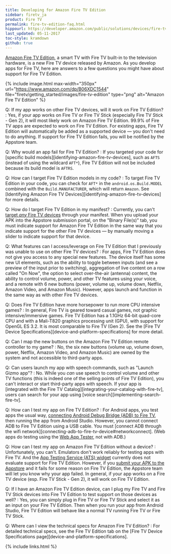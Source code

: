 ```yaml
---
title: Developing for Amazon Fire TV Edition
sidebar: firetv_ja
product: Fire TV
permalink: fire-tv-edition-faq.html
hippourl: https://developer.amazon.com/public/solutions/devices/fire-tv/docs/fire-tv-edition-faq
last_updated: 05-11-2017
toc-style: kramdown
github: true
---
```


[Amazon Fire TV Edition](https://www.amazon.com/dp/B06XDC1544), a smart TV with Fire TV built-in to the television hardware, is a new Fire TV device released by Amazon. As you develop apps for Fire TV, here are answers to a few questions you might have about support for Fire TV Edition.

{% include image.html max-width="350px" url="https://www.amazon.com/dp/B06XDC1544" file="firetv/getting_started/images/fire-tv-edition" type="png" alt="Amazon Fire TV Edition" %}

Q: If my app works on other Fire TV devices, will it work on Fire TV Edition?
:  Yes, if your app works on Fire TV or Fire TV Stick (especially Fire TV Stick - Gen 2), it will most likely work on Amazon Fire TV Edition. 99.9% of Fire TV apps are expected to work on Fire TV Edition. For existing apps, Fire TV Edition will automatically be added as a supported device &mdash; you don't need to do anything. If support for Fire TV Edition fails, you will be notified by the Appstore team.

Q: Why would an app fail for Fire TV Edition?
:  If you targeted your code for [specific build models][identifying-amazon-fire-tv-devices], such as `AFTS` (instead of using the wildcard `AFT*`), Fire TV Edition will not be included because its build model is `AFTRS`.

Q: How can I target Fire TV Edition models in my code?
:  To target Fire TV Edition in your code, you can check for `AFT*` in the `android.os.Build.MODEL` combined with the `Build.MANUFACTURER`, which will return `Amazon`. See [Identifying Amazon Fire TV Devices][identifying-amazon-fire-tv-devices] for more details.

Q: How do I target Fire TV Edition in my manifest?
:  Currently, you can't [target *any* Fire TV devices](https://developer.amazon.com/public/support/submitting-your-app/tech-docs/getting-started-with-device-targeting) through your manifest. When you upload your APK into the Appstore submission portal, on the "Binary File(s)" tab, you must indicate support for Amazon Fire TV Edition in the same way that you indicate support for the other Fire TV devices &mdash; by manually moving a slider to indicate support for that device.

Q: What features can I access/leverage on Fire TV Edition that I previously was unable to use on other Fire TV devices?
:  For apps, Fire TV Edition does not give you access to any special new features. The device itself has some new UI elements, such as the ability to toggle between inputs (and see a preview of the input prior to switching), aggregation of live content on a row called "On Now", the option to select over-the-air (antenna) content, the ability to control volume, power, and other TV features using your voice, and a remote with 6 new buttons (power, volume up, volume down, Netflix, Amazon Video, and Amazon Music). However, apps launch and function in the same way as with other Fire TV devices.

Q: Does Fire TV Edition have more horsepower to run more CPU intensive games?
:  In general, Fire TV is geared toward casual games, not graphic intensive/immersive games. Fire TV Edition has a 1.1GHz 64-bit quad-core CPU and with a Mali-T820 graphics processing unit (GPU), with support for OpenGL ES 3.2. It is most comparable to Fire TV (Gen 2).  See the [Fire TV Device Specifications][device-and-platform-specifications] for more detail.

Q: Can I map the new buttons on the Amazon Fire TV Edition remote controller to my game?
:  No, the six new buttons (volume up, volume down, power, Netflix, Amazon Video, and Amazon Music) are owned by the system and not accessible to third-party apps.

Q: Can users launch my app with speech commands, such as "Launch Gizmo app"?
: No. While you *can* use speech to control volume and other TV functions (this is indeed one of the selling points of Fire TV Edition), you can't interact or start third-party apps with speech. If your app is [integrated with the Fire TV Catalog][integrating-your-catalog-with-fire-tv], users can search for your app using [voice search][implementing-search-fire-tv].

Q: How can I test my app on Fire TV Edition?
: For Android apps, you test apps the usual way, [connecting Android Debug Bridge (ADB) to Fire TV](connecting-adb-to-fire-tv-device), then running the app from Android Studio. However, you cannot connect ADB to Fire TV Edition using a USB cable. You must [connect ADB through the wifi network][connecting-adb-to-fire-tv-device#networkconnect]. (Web apps do testing using the [Web App Tester](https://developer.amazon.com/public/solutions/platforms/webapps/docs/tester.html), not with ADB.)

Q: How can I test my app on Amazon Fire TV Edition without a device?
:  Unfortunately, you can't. Emulators don't work reliably for testing apps with Fire TV. And the [App Testing Service (ATS) widget](https://developer.amazon.com/app-testing-service) currently does not evaluate support for Fire TV Edition. However, if you [submit your APK to the Appstore](https://developer.amazon.com/public/support/submitting-your-app/tech-docs/submitting-apps-to-amazon-appstore) and it fails for some reason on Fire TV Edition, the Appstore team will let you know why your app failed. In general, if your app works on a Fire TV device (esp. Fire TV Stick - Gen 2), it will work on Fire TV Edition.

Q: If I have an Amazon Fire TV Edition device, can I plug my Fire TV and Fire TV Stick devices into Fire TV Edition to test support on those devices as well?
:  Yes, you can simply plug in Fire TV or Fire TV Stick and select it as an input on your Fire TV Edition. Then when you run your app from Android Studio, Fire TV Edition will behave like a normal TV running Fire TV or Fire TV Stick.

Q: Where can I view the technical specs for Amazon Fire TV Edition?
:  For detailed technical specs, see the Fire TV Edition tab on the [Fire TV Device Specifications page][device-and-platform-specifications].

{% include links.html %}

